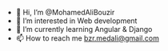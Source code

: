 - 👋 Hi, I’m @MohamedAliBouzir
- 👀 I’m interested in Web development 
- 🌱 I’m currently learning Angular & Django
- 📫 How to reach me bzr.medali@gmail.com

<!---
MohamedAliBouzir/MohamedAliBouzir is a ✨ special ✨ repository because its `README.md` (this file) appears on your GitHub profile.
You can click the Preview link to take a look at your changes.
--->
